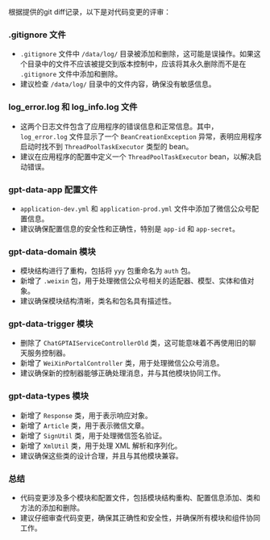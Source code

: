 根据提供的git diff记录，以下是对代码变更的评审：

### .gitignore 文件
- `.gitignore` 文件中 `/data/log/` 目录被添加和删除，这可能是误操作。如果这个目录中的文件不应该被提交到版本控制中，应该将其永久删除而不是在 `.gitignore` 文件中添加和删除。
- 建议检查 `/data/log/` 目录中的文件内容，确保没有敏感信息。

### log_error.log 和 log_info.log 文件
- 这两个日志文件包含了应用程序的错误信息和正常信息。其中，`log_error.log` 文件显示了一个 `BeanCreationException` 异常，表明应用程序启动时找不到 `ThreadPoolTaskExecutor` 类型的 bean。
- 建议在应用程序的配置中定义一个 `ThreadPoolTaskExecutor` bean，以解决启动错误。

### gpt-data-app 配置文件
- `application-dev.yml` 和 `application-prod.yml` 文件中添加了微信公众号配置信息。
- 建议确保配置信息的安全性和正确性，特别是 `app-id` 和 `app-secret`。

### gpt-data-domain 模块
- 模块结构进行了重构，包括将 `yyy` 包重命名为 `auth` 包。
- 新增了 `.weixin` 包，用于处理微信公众号相关的适配器、模型、实体和值对象。
- 建议确保模块结构清晰，类名和包名具有描述性。

### gpt-data-trigger 模块
- 删除了 `ChatGPTAIServiceControllerOld` 类，这可能意味着不再使用旧的聊天服务控制器。
- 新增了 `WeiXinPortalController` 类，用于处理微信公众号消息。
- 建议确保新的控制器能够正确处理消息，并与其他模块协同工作。

### gpt-data-types 模块
- 新增了 `Response` 类，用于表示响应对象。
- 新增了 `Article` 类，用于表示微信文章。
- 新增了 `SignUtil` 类，用于处理微信签名验证。
- 新增了 `XmlUtil` 类，用于处理 XML 解析和序列化。
- 建议确保这些类的设计合理，并且与其他模块兼容。

### 总结
- 代码变更涉及多个模块和配置文件，包括模块结构重构、配置信息添加、类和方法的添加和删除。
- 建议仔细审查代码变更，确保其正确性和安全性，并确保所有模块和组件协同工作。